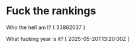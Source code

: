 # Fuck the rankings

Who the hell am I?
{ 33862037 }

What fucking year is it?
[ 2025-05-20T13:20:00Z ]
